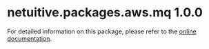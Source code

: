 # netuitive.packages.aws.mq 1.0.0

For detailed information on this package, please refer to the [online documentation](https://help.netuitive.com/Content/Integrations/aws.htm).